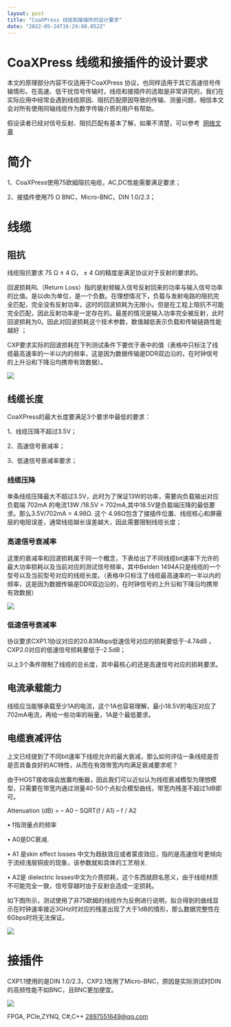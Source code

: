 ```yaml
---
layout: post
title: "CoaXPress 线缆和接插件的设计要求"
date: "2022-05-24T16:29:08.052Z"
---
```

CoaXPress 线缆和接插件的设计要求
=====================

本文的原理部分内容不仅适用于CoaXPress 协议，也同样适用于其它高速信号传输情形。在高速、低干扰信号传输时，线缆和接插件的选取是非常讲究的，我们在实际应用中经常会遇到线缆原因、阻抗匹配原因导致的传输、测量问题，相信本文会对所有使用同轴线缆作为数字传输介质的用户有帮助。

假设读者已经对信号反射、阻抗匹配有基本了解，如果不清楚，可以参考  [网络文章](https://blog.csdn.net/SCzeidan/article/details/122560569)

简介
==

1、CoaXPress使用75欧姆阻抗电缆，AC,DC性能需要满足要求；

2、接插件使用75 Ω BNC，Micro-BNC，DIN 1.0/2.3；

线缆
==

阻抗
--

线缆阻抗要求 75 Ω ± 4 Ω， ± 4 Ω的精度是满足协议对于反射的要求的。

回波损耗RL（Return Loss）指的是射频输入信号反射回来的功率与输入信号功率的比值。是以db为单位，是一个负数。在理想情况下，负载与发射电路的阻抗完全匹配，完全没有反射功率，这时的回波损耗为无限小。但是在工程上阻抗不可能完全匹配，因此反射功率是一定存在的。最差的情况是输入功率完全被反射，此时回波损耗为0。因此对回波损耗这个技术参数，数值越低表示负载和传输链路性能越好 ；

CXP要求实际的回波损耗在下列测试条件下要优于表中的值（表格中只标注了线缆最高速率的一半以内的频率，这是因为数据传输是DDR双边沿的，在时钟信号的上升沿和下降沿均携带有效数据）。

![](https://img2022.cnblogs.com/blog/2747207/202205/2747207-20220524150325199-476731624.png)

线缆长度
----

CoaXPress的最大长度要满足3个要求中最低的要求：

1、线缆压降不超过3.5V；

2、高速信号衰减率；

3、低速信号衰减率要求；

### 线缆压降

单条线缆压降最大不超过3.5V，此时为了保证13W的功率，需要向负载输出对应负载端 702mA 的电流13W /18.5V = 702mA,其中18.5V是负载端压降的最低要求。那么3.5V/702mA = 4.98Ω. 这个 4.98Ω包含了接插件位置、线缆核心和屏蔽层的电阻误差，通常线缆越长误差越大，因此需要限制线缆长度；

### 高速信号衰减率

这里的衰减率和回波损耗属于同一个概念，下表给出了不同线缆bit速率下允许的最大功率损耗以及当前对应的测试信号频率，其中Belden 1494A只是线缆的一个型号以及当前型号对应的线缆长度。（表格中只标注了线缆最高速率的一半以内的频率，这是因为数据传输是DDR双边沿的，在时钟信号的上升沿和下降沿均携带有效数据）

![](https://img2022.cnblogs.com/blog/2747207/202205/2747207-20220524155631206-394356429.png)

### 低速信号衰减率

协议要求CXP1.1协议对应的20.83Mbps低速信号对应的损耗要低于-4.74dB ，CXP2.0对应的低速信号损耗要低于-2.5dB；

以上3个条件限制了线缆的总长度，其中最核心的还是高速信号对应的损耗要求。

电流承载能力
------

线缆应当能够承载至少1A的电流，这个1A也容易理解，最小18.5V的电压对应了702mA电流，再给一些功率的裕量，1A是个最低要求。

电缆衰减评估
------

上文已经提到了不同bit速率下线缆允许的最大衰减，那么如何评估一条线缆是否是否具备良好的AC特性，从而在有效带宽内均满足衰减要求呢？

由于HOST接收端会放置均衡器，因此我们可以近似认为线缆衰减模型为理想模型，只需要在带宽内通过测量40-50个点拟合模型曲线，带宽内残差不超过1dB即可。

Attenuation (dB) = – A0 – SQRT(f / A1) – f / A2

• f指测量点的频率

• A0是DC衰减.

• A1 是skin effect losses 中文为趋肤效应或者蒙皮效应，指的是高速信号更倾向于流经浅层铜皮的现象，该参数就和具体的工艺相关.

• A2是 dielectric losses中文为介质损耗，这个东西就顾名思义，由于线缆材质不可能完全一致，信号穿越时由于反射会造成一定损耗。

如下图所示，测试使用了非75欧姆的线缆作为反例进行说明，拟合得到的曲线显示在时钟速率接近3GHz时对应的残差出现了大于1dB的情形，那么数据完整性在6Gbps时将无法保证。

![](https://img2022.cnblogs.com/blog/2747207/202205/2747207-20220524215039009-1321807716.png)

接插件
===

CXP1.1使用的是DIN 1.0/2.3，CXP2.1改用了Micro-BNC，原因是实际测试时DIN的高频性能不如BNC，且BNC更加便宜。

![](https://img2022.cnblogs.com/blog/2747207/202205/2747207-20220524220522998-1623821267.png)

FPGA, PCIe,ZYNQ, C#,C++ 2897551649@qq.com
